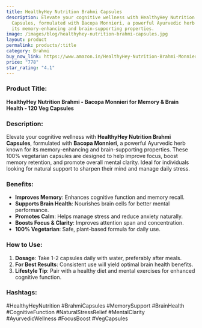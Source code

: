 ```yaml
---
title: HealthyHey Nutrition Brahmi Capsules
description: Elevate your cognitive wellness with HealthyHey Nutrition Brahmi
  Capsules, formulated with Bacopa Monnieri, a powerful Ayurvedic herb known for
  its memory-enhancing and brain-supporting properties.
image: /images/blog/healthyhey-nutrition-brahmi-capsules.jpg
layout: product
permalink: products/:title
category: Brahmi
buy_now_link: https://www.amazon.in/HealthyHey-Nutrition-Brahmi-Monnieri-Capsules/dp/B07NF28Q2R/ref=sxin_15_pa_sp_search_thematic_sspa?content-id=amzn1.sym.5f0af06c-b5c9-4e71-bd04-2954cdf89bd6%3Aamzn1.sym.5f0af06c-b5c9-4e71-bd04-2954cdf89bd6&tag=ayushmonk-21
price: "778"
star_rating: "4.1"
---
```

### Product Title:
**HealthyHey Nutrition Brahmi - Bacopa Monnieri for Memory & Brain Health - 120 Veg Capsules**

### Description:
Elevate your cognitive wellness with **HealthyHey Nutrition Brahmi Capsules**, formulated with **Bacopa Monnieri**, a powerful Ayurvedic herb known for its memory-enhancing and brain-supporting properties. These 100% vegetarian capsules are designed to help improve focus, boost memory retention, and promote overall mental clarity. Ideal for individuals looking for natural support to sharpen their mind and manage daily stress.

### Benefits:
- **Improves Memory**: Enhances cognitive function and memory recall.
- **Supports Brain Health**: Nourishes brain cells for better mental performance.
- **Promotes Calm**: Helps manage stress and reduce anxiety naturally.
- **Boosts Focus & Clarity**: Improves attention span and concentration.
- **100% Vegetarian**: Safe, plant-based formula for daily use.

### How to Use:
1. **Dosage**: Take 1-2 capsules daily with water, preferably after meals.
2. **For Best Results**: Consistent use will yield optimal brain health benefits.
3. **Lifestyle Tip**: Pair with a healthy diet and mental exercises for enhanced cognitive function.

### Hashtags:
#HealthyHeyNutrition #BrahmiCapsules #MemorySupport #BrainHealth #CognitiveFunction #NaturalStressRelief #MentalClarity #AyurvedicWellness #FocusBoost #VegCapsules
